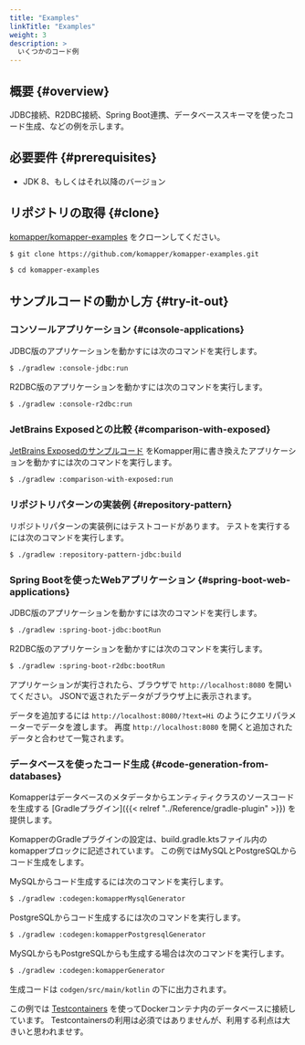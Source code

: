 ```yaml
---
title: "Examples"
linkTitle: "Examples"
weight: 3
description: >
  いくつかのコード例
---
```


## 概要 {#overview}

JDBC接続、R2DBC接続、Spring Boot連携、データベーススキーマを使ったコード生成、などの例を示します。

## 必要要件 {#prerequisites}

- JDK 8、もしくはそれ以降のバージョン

## リポジトリの取得 {#clone}

[komapper/komapper-examples](https://github.com/komapper/komapper-examples)
をクローンしてください。

```sh
$ git clone https://github.com/komapper/komapper-examples.git
```

```sh
$ cd komapper-examples
```

## サンプルコードの動かし方 {#try-it-out}

### コンソールアプリケーション {#console-applications}

JDBC版のアプリケーションを動かすには次のコマンドを実行します。

```sh
$ ./gradlew :console-jdbc:run
```

R2DBC版のアプリケーションを動かすには次のコマンドを実行します。

```sh
$ ./gradlew :console-r2dbc:run
```

### JetBrains Exposedとの比較 {#comparison-with-exposed}

[JetBrains Exposedのサンプルコード](https://github.com/JetBrains/Exposed#sql-dsl)
をKomapper用に書き換えたアプリケーションを動かすには次のコマンドを実行します。

```sh
$ ./gradlew :comparison-with-exposed:run
```

### リポジトリパターンの実装例 {#repository-pattern}

リポジトリパターンの実装例にはテストコードがあります。
テストを実行するには次のコマンドを実行します。

```sh
$ ./gradlew :repository-pattern-jdbc:build
```

### Spring Bootを使ったWebアプリケーション {#spring-boot-web-applications}

JDBC版のアプリケーションを動かすには次のコマンドを実行します。

```sh
$ ./gradlew :spring-boot-jdbc:bootRun
```

R2DBC版のアプリケーションを動かすには次のコマンドを実行します。

```sh
$ ./gradlew :spring-boot-r2dbc:bootRun
```

アプリケーションが実行されたら、ブラウザで `http://localhost:8080` を開いてください。
JSONで返されたデータがブラウザ上に表示されます。

データを追加するには `http://localhost:8080/?text=Hi` のようにクエリパラメーターでデータを渡します。
再度 `http://localhost:8080` を開くと追加されたデータと合わせて一覧されます。

### データベースを使ったコード生成 {#code-generation-from-databases}

Komapperはデータベースのメタデータからエンティティクラスのソースコードを生成する [Gradleプラグイン]({{< relref "../Reference/gradle-plugin" >}}) を提供します。

KomapperのGradleプラグインの設定は、build.gradle.ktsファイル内のkomapperブロックに記述されています。
この例ではMySQLとPostgreSQLからコード生成をします。

MySQLからコード生成するには次のコマンドを実行します。

```sh
$ ./gradlew :codegen:komapperMysqlGenerator
```

PostgreSQLからコード生成するには次のコマンドを実行します。

```sh
$ ./gradlew :codegen:komapperPostgresqlGenerator
```

MySQLからもPostgreSQLからも生成する場合は次のコマンドを実行します。

```sh
$ ./gradlew :codegen:komapperGenerator
```

生成コードは `codgen/src/main/kotlin` の下に出力されます。

この例では [Testcontainers](https://www.testcontainers.org/) を使ってDockerコンテナ内のデータベースに接続しています。
Testcontainersの利用は必須ではありませんが、利用する利点は大きいと思われませす。
